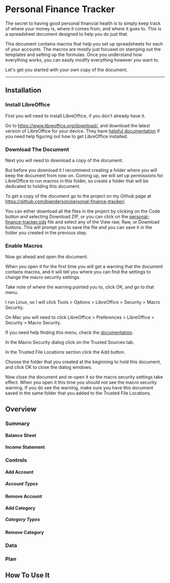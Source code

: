 # Personal Finance Tracker

The secret to having good personal financial health is to simply keep track of where your money is, where it comes from, and where it goes to.
This is a spreadsheet document designed to help you do just that.

This document contains macros that help you set up spreadsheets for each of your accounts.
The macros are mostly just focused on stamping out the templates and setting up the formulas.
Once you understand how everything works, you can easily modify everything however you want to.

Let's get you started with your own copy of the document.

-----

## Installation

### Install LibreOffice

First you will need to install LibreOffice, if you don't already have it.

Go to https://www.libreoffice.org/download/, and download the latest version of LibreOffice for your device.
They have [helpful documentation](https://www.libreoffice.org/get-help/install-howto/) if you need help figuring out how to get LibreOffice installed.

### Download The Document

Next you will need to download a copy of the document.

But before you download it I recommend creating a folder where you will keep the document from now on. Coming up, we will set up permissions for LibreOffice to run macros in this folder, so create a folder that will be dedicated to holding this document.

To get a copy of the document go to the project on my Github page at https://github.com/bjanderson/personal-finance-tracker/.

You can either download all the files in the project by clicking on the Code button and selecting Download ZIP, or you can click on the [personal-finance-tracker.ods](https://github.com/bjanderson/personal-finance-tracker/raw/master/personal-finance-tracker.ods) file and select any of the View raw, Raw, or Download buttons. This will prompt you to save the file and you can save it in the folder you created in the previous step.

### Enable Macros

Now go ahead and open the document.

When you open it for the first time you will get a warning that the document contains macros, and it will tell you where you can find the settings to change the macro security settings.

Take note of where the warning pointed you to, click OK, and go to that menu.

I run Linux, so I will click Tools > Options > LibreOffice > Security > Macro Security.

On Mac you will need to click LibreOffice > Preferences > LibreOffice > Security > Macro Security.

If you need help finding this menu, check the [documentation](https://help.libreoffice.org/latest/en-US/text/shared/optionen/01030300.html?DbPAR=SHARED#bm_id2322153).

In the Macro Security dialog click on the Trusted Sources tab.

In the Trusted File Locations section click the Add button.

Choose the folder that you created at the beginning to hold this document, and click OK to close the dialog windows.

Now close the document and re-open it so the macro security settings take effect. When you open it this time you should not see the macro security warning. If you do see the warning, make sure you have this document saved in the same folder that you added to the Trusted File Locations.

## Overview

### Summary

#### Balance Sheet

#### Income Statement

### Controls

#### Add Account

##### Account Types

#### Remove Account

#### Add Category

##### Category Types

#### Remove Category

### Data

### Plan

## How To Use It
